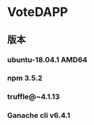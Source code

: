 # VoteDAPP
## 版本
### ubuntu-18.04.1 AMD64
### npm 3.5.2 
### truffle@~4.1.13
### Ganache cli v6.4.1
